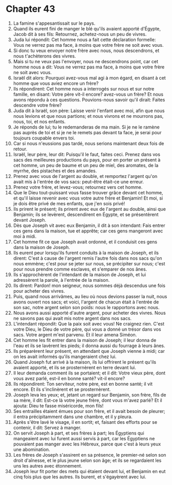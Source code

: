 # Chapter 43

1. La famine s'appesantissait sur le pays.
2. Quand ils eurent fini de manger le blé qu'ils avaient apporté d'Égypte, Jacob dit à ses fils: Retournez, achetez-nous un peu de vivres.
3. Juda lui répondit: Cet homme nous a fait cette déclaration formelle: Vous ne verrez pas ma face, à moins que votre frère ne soit avec vous.
4. Si donc tu veux envoyer notre frère avec nous, nous descendrons, et nous t'achèterons des vivres.
5. Mais si tu ne veux pas l'envoyer, nous ne descendrons point, car cet homme nous a dit: Vous ne verrez pas ma face, à moins que votre frère ne soit avec vous.
6. Israël dit alors: Pourquoi avez-vous mal agi à mon égard, en disant à cet homme que vous aviez encore un frère?
7. Ils répondirent: Cet homme nous a interrogés sur nous et sur notre famille, en disant: Votre père vit-il encore? avez-vous un frère? Et nous avons répondu à ces questions. Pouvions-nous savoir qu'il dirait: Faites descendre votre frère?
8. Juda dit à Israël, son père: Laisse venir l'enfant avec moi, afin que nous nous levions et que nous partions; et nous vivrons et ne mourrons pas, nous, toi, et nos enfants.
9. Je réponds de lui; tu le redemanderas de ma main. Si je ne le ramène pas auprès de toi et si je ne le remets pas devant ta face, je serai pour toujours coupable envers toi.
10. Car si nous n'eussions pas tardé, nous serions maintenant deux fois de retour.
11. Israël, leur père, leur dit: Puisqu'il le faut, faites ceci. Prenez dans vos sacs des meilleures productions du pays, pour en porter un présent à cet homme, un peu de baume et un peu de miel, des aromates, de la myrrhe, des pistaches et des amandes.
12. Prenez avec vous de l'argent au double, et remportez l'argent qu'on avait mis à l'entrée de vos sacs: peut-être était-ce une erreur.
13. Prenez votre frère, et levez-vous; retournez vers cet homme.
14. Que le Dieu tout-puissant vous fasse trouver grâce devant cet homme, et qu'il laisse revenir avec vous votre autre frère et Benjamin! Et moi, si je dois être privé de mes enfants, que j'en sois privé!
15. Ils prirent le présent; ils prirent avec eux de l'argent au double, ainsi que Benjamin; ils se levèrent, descendirent en Égypte, et se présentèrent devant Joseph.
16. Dès que Joseph vit avec eux Benjamin, il dit à son intendant: Fais entrer ces gens dans la maison, tue et apprête; car ces gens mangeront avec moi à midi.
17. Cet homme fit ce que Joseph avait ordonné, et il conduisit ces gens dans la maison de Joseph.
18. Ils eurent peur lorsqu'ils furent conduits à la maison de Joseph, et ils dirent: C'est à cause de l'argent remis l'autre fois dans nos sacs qu'on nous emmène; c'est pour se jeter sur nous, se précipiter sur nous; c'est pour nous prendre comme esclaves, et s'emparer de nos ânes.
19. Ils s'approchèrent de l'intendant de la maison de Joseph, et lui adressèrent la parole, à l'entrée de la maison.
20. Ils dirent: Pardon! mon seigneur, nous sommes déjà descendus une fois pour acheter des vivres.
21. Puis, quand nous arrivâmes, au lieu où nous devions passer la nuit, nous avons ouvert nos sacs; et voici, l'argent de chacun était à l'entrée de son sac, notre argent selon son poids: nous le rapportons avec nous.
22. Nous avons aussi apporté d'autre argent, pour acheter des vivres. Nous ne savons pas qui avait mis notre argent dans nos sacs.
23. L'intendant répondit: Que la paix soit avec vous! Ne craignez rien. C'est votre Dieu, le Dieu de votre père, qui vous a donné un trésor dans vos sacs. Votre argent m'est parvenu. Et il leur amena Siméon.
24. Cet homme les fit entrer dans la maison de Joseph; il leur donna de l'eau et ils se lavèrent les pieds; il donna aussi du fourrage à leurs ânes.
25. Ils préparèrent leur présent, en attendant que Joseph vienne à midi; car on les avait informés qu'ils mangeraient chez lui.
26. Quand Joseph fut arrivé à la maison, ils lui offrirent le présent qu'ils avaient apporté, et ils se prosternèrent en terre devant lui.
27. Il leur demanda comment ils se portaient; et il dit: Votre vieux père, dont vous avez parlé, est-il en bonne santé? vit-il encore?
28. Ils répondirent: Ton serviteur, notre père, est en bonne santé; il vit encore. Et ils s'inclinèrent et se prosternèrent.
29. Joseph leva les yeux; et, jetant un regard sur Benjamin, son frère, fils de sa mère, il dit: Est-ce là votre jeune frère, dont vous m'avez parlé? Et il ajouta: Dieu te fasse miséricorde, mon fils!
30. Ses entrailles étaient émues pour son frère, et il avait besoin de pleurer; il entra précipitamment dans une chambre, et il y pleura.
31. Après s'être lavé le visage, il en sortit; et, faisant des efforts pour se contenir, il dit: Servez à manger.
32. On servit Joseph à part, et ses frères à part; les Égyptiens qui mangeaient avec lui furent aussi servis à part, car les Égyptiens ne pouvaient pas manger avec les Hébreux, parce que c'est à leurs yeux une abomination.
33. Les frères de Joseph s'assirent en sa présence, le premier-né selon son droit d'aînesse, et le plus jeune selon son âge; et ils se regardaient les uns les autres avec étonnement.
34. Joseph leur fit porter des mets qui étaient devant lui, et Benjamin en eut cinq fois plus que les autres. Ils burent, et s'égayèrent avec lui.

